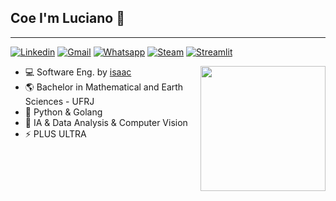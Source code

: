 ## Coe I'm Luciano 🤙
__________________________
<!-- Your badges
You can use the website to generate badges: https://shields.io/ or https://github.com/alexandresanlim/Badges4-README.md-Profile#-contact-
-->

[![Linkedin](https://img.shields.io/badge/LinkedIn-0077B5?style=for-the-badge&logo=linkedin&logoColor=white)](https://www.linkedin.com/in/lulianom/)
[![Gmail](https://img.shields.io/badge/Gmail-D14836?style=for-the-badge&logo=gmail&logoColor=white)](mailto:martinslucianofigueira@gmail.com)
[![Whatsapp](https://img.shields.io/badge/WhatsApp-25D366?style=for-the-badge&logo=whatsapp&logoColor=white)](https://wa.me/5521986285010)
[![Steam](https://img.shields.io/badge/Steam-000000?style=for-the-badge&logo=steam&logoColor=white)](https://steamcommunity.com/id/Lulyano)
[![Streamlit](ttps://img.shields.io/badge/Streamlit-FF4B4B?style=for-the-badge&logo=Streamlit&logoColor=white)](https://streamlit.io/)


<img align='right' src="https://media2.giphy.com/media/9Y1wF3wx1Dex8w9wxL/giphy.gif?cid=ecf05e47h5nnu9ad0mi27a1o51kdze0pwxe1tisqdu9bmx5u&rid=giphy.gif&ct=g" height="200em">  


- 💻 Software Eng. by [isaac](https://isaac.com.br)
- 🌎 Bachelor in Mathematical and Earth Sciences - UFRJ
- 🌱 Python & Golang
- 🤖 IA & Data Analysis & Computer Vision
- ⚡️ PLUS ULTRA
